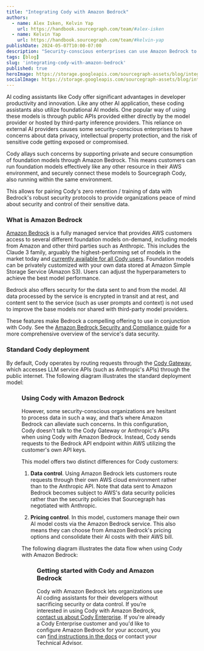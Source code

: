 ```yaml
---
title: "Integrating Cody with Amazon Bedrock"
authors:
  - name: Alex Isken, Kelvin Yap
    url: https://handbook.sourcegraph.com/team/#alex-isken
  - name: Kelvin Yap
    url: https://handbook.sourcegraph.com/team/#kelvin-yap
publishDate: 2024-05-07T10:00-07:00
description: "Security-conscious enterprises can use Amazon Bedrock to provide the LLM backend for Cody."
tags: [blog]
slug: 'integrating-cody-with-amazon-bedrock'
published: true
heroImage: https://storage.googleapis.com/sourcegraph-assets/blog/integrating-cody-with-amazon-bedrock/amazon-bedrock-hero.png
socialImage: https://storage.googleapis.com/sourcegraph-assets/blog/integrating-cody-with-amazon-bedrock/amazon-bedrock-hero.png
---
```


AI coding assistants like Cody offer significant advantages in developer productivity and innovation. Like any other AI application, these coding assistants also utilize foundational AI models. One popular way of using these models is through public APIs provided either directly by the model provider or hosted by third-party inference providers. This reliance on external AI providers causes some security-conscious enterprises to have concerns about data privacy, intellectual property protection, and the risk of sensitive code getting exposed or compromised.

Cody allays such concerns by supporting private and secure consumption of foundation models through Amazon Bedrock. This means customers can run foundation models effectively like any other resource in their AWS environment, and securely connect these models to Sourcegraph Cody, also running within the same environment.

This allows for pairing Cody's zero retention / training of data with Bedrock's robust security protocols to provide organizations peace of mind about security and control of their sensitive data.

### What is Amazon Bedrock

[Amazon Bedrock](https://aws.amazon.com/bedrock/) is a fully managed service that provides AWS customers access to several different foundation models on-demand, including models from Amazon and other third parties such as Anthropic. This includes the Claude 3 family, arguably the highest-performing set of models in the market today and [currently available for all Cody users](https://sourcegraph.com/blog/claude-3-now-available-in-cody). Foundation models can be privately customized with your own data stored at Amazon Simple Storage Service (Amazon S3). Users can adjust the hyperparameters to achieve the best model performance.

Bedrock also offers security for the data sent to and from the model. All data processed by the service is encrypted in transit and at rest, and content sent to the service (such as user prompts and context) is not used to improve the base models nor shared with third-party model providers.

These features make Bedrock a compelling offering to use in conjunction with Cody. See the [Amazon Bedrock Security and Compliance guide](https://aws.amazon.com/bedrock/security-compliance/) for a more comprehensive overview of the service's data security.

### Standard Cody deployment

By default, Cody operates by routing requests through the [Cody Gateway](https://docs.sourcegraph.com/cody/explanations/cody_gateway), which accesses LLM service APIs (such as Anthropic's APIs) through the public internet. The following diagram illustrates the standard deployment model:

<Figure
    src="https://storage.googleapis.com/sourcegraph-assets/blog/integrating-cody-with-amazon-bedrock/enterprise-architecture-cloud-v2.png"
    alt="A diagram showing how Cody talks to the Anthropic API."
/>

### Using Cody with Amazon Bedrock

However, some security-conscious organizations are hesitant to process data in such a way, and that’s where Amazon Bedrock can alleviate such concerns. In this configuration, Cody doesn't talk to the Cody Gateway or Anthropic's APIs when using Cody with Amazon Bedrock. Instead, Cody sends requests to the Bedrock API endpoint within AWS utilizing the customer's own API keys.

This model offers two distinct differences for Cody customers:

1.  **Data control**. Using Amazon Bedrock lets customers route requests through their own AWS cloud environment rather than to the Anthropic API. Note that data sent to Amazon Bedrock becomes subject to AWS's data security policies rather than the security policies that Sourcegraph has negotiated with Anthropic.

2.  **Pricing control**. In this model, customers manage their own AI model costs via the Amazon Bedrock service. This also means they can choose from Amazon Bedrock's pricing options and consolidate their AI costs with their AWS bill.

The following diagram illustrates the data flow when using Cody with Amazon Bedrock:

<Figure
    src="https://storage.googleapis.com/sourcegraph-assets/blog/integrating-cody-with-amazon-bedrock/enterprise-architecture-aws-v0.png"
    alt="A diagram showing the dataflow with Anthropic when using Cody with AWS Bedrock."
/>

### Getting started with Cody and Amazon Bedrock

Cody with Amazon Bedrock lets organizations use AI coding assistants for their developers without sacrificing security or data control. If you’re interested in using Cody with Amazon Bedrock, [contact us about Cody Enterprise](https://about.sourcegraph.com/contact/request-info). If you're already a Cody Enterprise customer and you'd like to configure Amazon Bedrock for your account, you can [find instructions in the docs](https://docs.sourcegraph.com/cody/overview/enable-cody-enterprise#anthropic-claude-through-aws-bedrock) or contact your Technical Advisor.